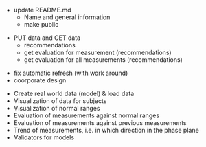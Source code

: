 * update README.md
    - Name and general information
    - make public

- PUT data and GET data
    - recommendations    
    - get evaluation for measurement (recommendations)
    - get evaluation for all measurements (recommendations)

* fix automatic refresh (with work around)
* coorporate design

- Create real world data (model) & load data
- Visualization of data for subjects
- Visualization of normal ranges
- Evaluation of measurements against normal ranges 
- Evaluation of measurements against previous measurements
- Trend of measurements, i.e. in which direction in the phase plane
- Validators for models
